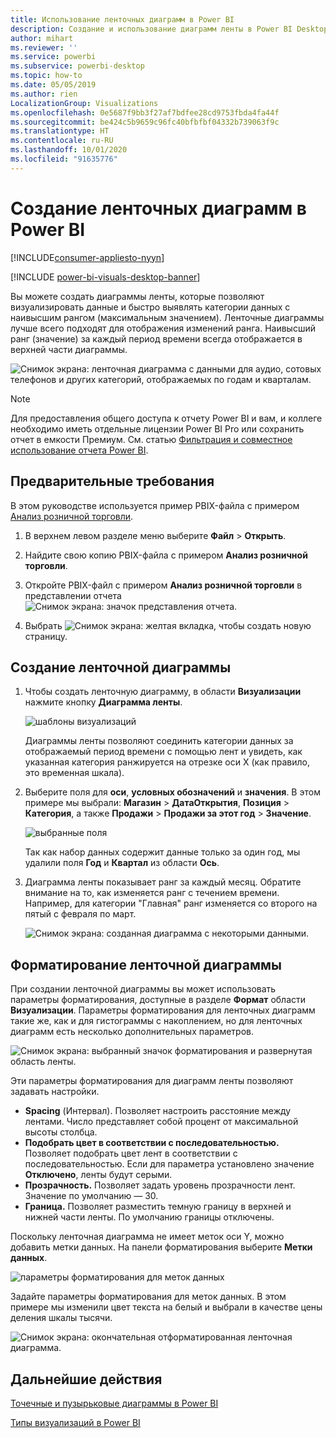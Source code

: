 ```yaml
---
title: Использование ленточных диаграмм в Power BI
description: Создание и использование диаграмм ленты в Power BI Desktop
author: mihart
ms.reviewer: ''
ms.service: powerbi
ms.subservice: powerbi-desktop
ms.topic: how-to
ms.date: 05/05/2019
ms.author: rien
LocalizationGroup: Visualizations
ms.openlocfilehash: 0e5687f9bb3f27af7bdfee28cd9753fbda4fa44f
ms.sourcegitcommit: be424c5b9659c96fc40bfbfbf04332b739063f9c
ms.translationtype: HT
ms.contentlocale: ru-RU
ms.lasthandoff: 10/01/2020
ms.locfileid: "91635776"
---
```

# <a name="create-ribbon-charts-in-power-bi"></a>Создание ленточных диаграмм в Power BI

[!INCLUDE[consumer-appliesto-nyyn](../includes/consumer-appliesto-nyyn.md)]    

[!INCLUDE [power-bi-visuals-desktop-banner](../includes/power-bi-visuals-desktop-banner.md)]

Вы можете создать диаграммы ленты, которые позволяют визуализировать данные и быстро выявлять категории данных с наивысшим рангом (максимальным значением). Ленточные диаграммы лучше всего подходят для отображения изменений ранга. Наивысший ранг (значение) за каждый период времени всегда отображается в верхней части диаграммы. 

![Снимок экрана: ленточная диаграмма с данными для аудио, сотовых телефонов и других категорий, отображаемых по годам и кварталам.](media/desktop-ribbon-charts/ribbon-charts-01.png)

> [!NOTE]
> Для предоставления общего доступа к отчету Power BI и вам, и коллеге необходимо иметь отдельные лицензии Power BI Pro или сохранить отчет в емкости Премиум. См. статью [Фильтрация и совместное использование отчета Power BI](../collaborate-share/service-share-reports.md).

## <a name="prerequisites"></a>Предварительные требования

В этом руководстве используется пример PBIX-файла с примером [Анализ розничной торговли](https://download.microsoft.com/download/9/6/D/96DDC2FF-2568-491D-AAFA-AFDD6F763AE3/Retail%20Analysis%20Sample%20PBIX.pbix).

1. В верхнем левом разделе меню выберите **Файл** > **Открыть**.
   
2. Найдите свою копию PBIX-файла с примером **Анализ розничной торговли**.

1. Откройте PBIX-файл с примером **Анализ розничной торговли** в представлении отчета ![Снимок экрана: значок представления отчета](media/power-bi-visualization-kpi/power-bi-report-view.png).

1. Выбрать ![Снимок экрана: желтая вкладка,](media/power-bi-visualization-kpi/power-bi-yellow-tab.png) чтобы создать новую страницу.

## <a name="create-a-ribbon-chart"></a>Создание ленточной диаграммы

1. Чтобы создать ленточную диаграмму, в области **Визуализации** нажмите кнопку **Диаграмма ленты**.

    ![шаблоны визуализаций](media/desktop-ribbon-charts/power-bi-template.png)

    Диаграммы ленты позволяют соединить категории данных за отображаемый период времени с помощью лент и увидеть, как указанная категория ранжируется на отрезке оси X (как правило, это временная шкала).

2. Выберите поля для **оси**, **условных обозначений** и **значения**.  В этом примере мы выбрали: **Магазин** > **ДатаОткрытия**, **Позиция** > **Категория**, а также **Продажи** > **Продажи за этот год** > **Значение**.  

    ![выбранные поля](media/desktop-ribbon-charts/power-bi-ribbon-values.png)

    Так как набор данных содержит данные только за один год, мы удалили поля **Год** и **Квартал** из области **Ось**.

3. Диаграмма ленты показывает ранг за каждый месяц. Обратите внимание на то, как изменяется ранг с течением времени. Например, для категории "Главная" ранг изменяется со второго на пятый с февраля по март.

    ![Снимок экрана: созданная диаграмма с некоторыми данными.](media/desktop-ribbon-charts/power-bi-ribbon.png)

## <a name="format-a-ribbon-chart"></a>Форматирование ленточной диаграммы
При создании ленточной диаграммы вы может использовать параметры форматирования, доступные в разделе **Формат** области **Визуализации**. Параметры форматирования для ленточных диаграмм такие же, как и для гистограммы с накоплением, но для ленточных диаграмм есть несколько дополнительных параметров.

![Снимок экрана: выбранный значок форматирования и развернутая область ленты.](media/desktop-ribbon-charts/power-bi-format-ribbon.png)

Эти параметры форматирования для диаграмм ленты позволяют задавать настройки.

* **Spacing** (Интервал). Позволяет настроить расстояние между лентами. Число представляет собой процент от максимальной высоты столбца.
* **Подобрать цвет в соответствии с последовательностью.** Позволяет подобрать цвет лент в соответствии с последовательностью. Если для параметра установлено значение **Отключено**, ленты будут серыми.
* **Прозрачность.** Позволяет задать уровень прозрачности лент. Значение по умолчанию — 30.
* **Граница.** Позволяет разместить темную границу в верхней и нижней части ленты. По умолчанию границы отключены.

Поскольку ленточная диаграмма не имеет меток оси Y, можно добавить метки данных. На панели форматирования выберите **Метки данных**. 

![параметры форматирования для меток данных](media/desktop-ribbon-charts/power-bi-labels.png)

Задайте параметры форматирования для меток данных. В этом примере мы изменили цвет текста на белый и выбрали в качестве цены деления шкалы тысячи.

![Снимок экрана: окончательная отформатированная ленточная диаграмма.](media/desktop-ribbon-charts/power-bi-data-labels.png)

## <a name="next-steps"></a>Дальнейшие действия

[Точечные и пузырьковые диаграммы в Power BI](power-bi-visualization-scatter.md)

[Типы визуализаций в Power BI](power-bi-visualization-types-for-reports-and-q-and-a.md)
